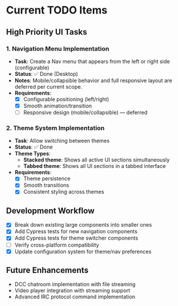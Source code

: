 # Current TODO Items

## High Priority UI Tasks

### 1. Navigation Menu Implementation
- **Task**: Create a Nav menu that appears from the left or right side (configurable)
- **Status**: ✅ Done (Desktop)
- **Notes**: Mobile/collapsible behavior and full responsive layout are deferred per current scope.
- **Requirements**:
  - [x] Configurable positioning (left/right)
  - [x] Smooth animation/transition
  - [ ] Responsive design (mobile/collapsible) — deferred

### 2. Theme System Implementation  
- **Task**: Allow switching between themes
- **Status**: ✅ Done
- **Theme Types**:
  - **Stacked theme**: Shows all active UI sections simultaneously
  - **Tabbed theme**: Shows all UI sections in a tabbed interface
- **Requirements**:
  - [x] Theme persistence
  - [x] Smooth transitions
  - [x] Consistent styling across themes

## Development Workflow
- [x] Break down existing large components into smaller ones
- [x] Add Cypress tests for new navigation components
- [x] Add Cypress tests for theme switcher components
- [ ] Verify cross-platform compatibility
- [x] Update configuration system for theme/nav preferences

## Future Enhancements
- DCC chatroom implementation with file streaming
- Video player integration with streaming support
- Advanced IRC protocol command implementation
